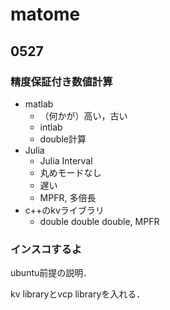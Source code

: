 # matome

## 0527
### 精度保証付き数値計算
- matlab 
  - （何かが）高い，古い
  - intlab  
  - double計算
- Julia
  - Julia Interval
  - 丸めモードなし
  - 遅い
  - MPFR, 多倍長
- c++のkvライブラリ
  - double double double, MPFR

### インスコするよ
ubuntu前提の説明．

kv libraryとvcp libraryを入れる．
